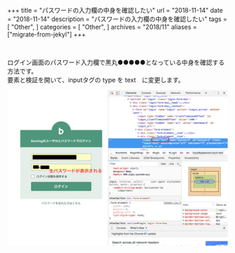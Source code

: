 +++
title = "パスワードの入力欄の中身を確認したい"
url = "2018-11-14"
date = "2018-11-14"
description = "パスワードの入力欄の中身を確認したい"
tags = [
    "Other",
]
categories = [
    "Other",
]
archives = "2018/11"
aliases = ["migrate-from-jekyl"]
+++

<br>

ログイン画面のパスワード入力欄で黒丸●●●●●となっている中身を確認する方法です。  
要素と検証を開いて、inputタグの type を text　に変更します。  

![alt](1.png)
